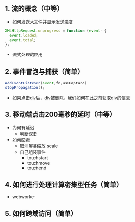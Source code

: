 ## 1. 流的概念（中等）
- 如何发送大文件并显示发送进度
```js
XMLHttpRequest.onprogress = function (event) {
  event.loaded;
  event.total;
};
```

- 流式处理的应用

## 2. 事件冒泡与捕获（简单）
```js
addEventListener(event,fn,useCapture)
stopPropagation();
```

- 如果点击div后，div被删除，我们如何在此之前获取div的信息

## 3. 移动端点击200毫秒的延时（中等）
- 为何有延迟
  - 判断双击
- 如何回避
  - 取消屏幕缩放 scale
  - 自己组装事件
    - touchstart
    - touchmove
    - touchend

## 4. 如何进行处理计算密集型任务（简单）
- webworker

## 5. 如何跨域访问（简单）